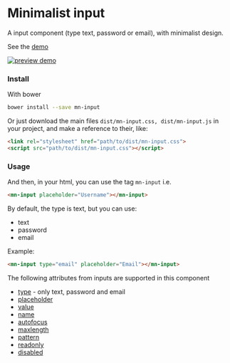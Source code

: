 # Minimalist input

A input component (type text, password or email), with minimalist design.

See the [demo](http://codepen.io/darlanmendonca/full/akgXQq)

[![preview demo](https://raw.githubusercontent.com/minimalist-components/mn-input/master/sources/example/mn-input.gif)](http://codepen.io/darlanmendonca/full/akgXQq)

### Install

With bower

```sh
bower install --save mn-input
```

Or just download the main files ```dist/mn-input.css, dist/mn-input.js``` in your project, and make a reference to their, like:

```html
<link rel="stylesheet" href="path/to/dist/mn-input.css">
<script src="path/to/dist/mn-input.css"></script>
```

### Usage

And then, in your html, you can use the tag ```mn-input``` i.e.

```html
<mn-input placeholder="Username"></mn-input>
```

By default, the type is text, but you can use:

- text
- password
- email

Example:

```html
<mn-input type="email" placeholder="Email"></mn-input>
```

The following attributes from inputs are supported in this component

- [type](http://www.w3schools.com/tags/att_input_placeholder.asp) - only text, password and email
- [placeholder](http://www.w3schools.com/tags/att_input_placeholder.asp)
- [value](http://www.w3schools.com/tags/att_input_value.asp)
- [name](http://www.w3schools.com/tags/att_input_name.asp)
- [autofocus](http://www.w3schools.com/tags/att_input_autofocus.asp)
- [maxlength](http://www.w3schools.com/tags/att_input_maxlength.asp)
- [pattern](http://www.w3schools.com/tags/att_input_pattern.asp)
- [readonly](http://www.w3schools.com/tags/att_input_readonly.asp)
- [disabled](http://www.w3schools.com/tags/att_input_disabled.asp)
